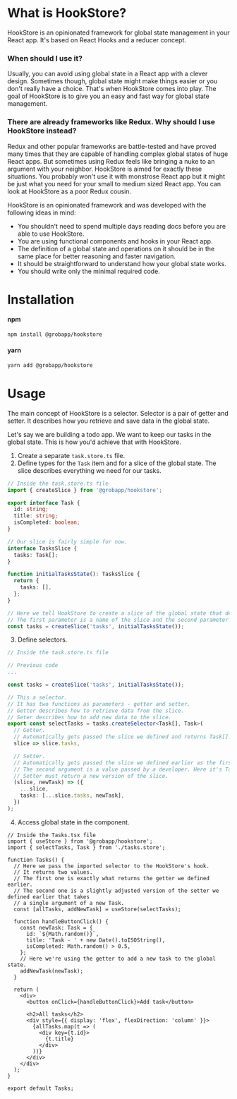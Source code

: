 # What is HookStore?
HookStore is an opinionated framework for global state management in your React app. It's based on React Hooks and a reducer concept.

### When should I use it?
Usually, you can avoid using global state in a React app with a clever design. Sometimes though, global state might make things easier or you don't really have a choice.
That's when HookStore comes into play. The goal of HookStore is to give you an easy and fast way for global state management.

### There are already frameworks like Redux. Why should I use HookStore instead?
Redux and other popular frameworks are battle-tested and have proved many times that they are capable of handling complex global states of huge React apps. But sometimes using Redux feels like bringing a nuke to an argument with your neighbor. HookStore is aimed for exactly these situations. You probably won't use it with monstrose React app but it might be just what you need for your small to medium sized React app. You can look at HookStore as a poor Redux cousin.

HookStore is an opinionated framework and was developed with the following ideas in mind:
- You shouldn't need to spend multiple days reading docs before you are able to use HookStore.
- You are using functional components and hooks in your React app.
- The definition of a global state and operations on it should be in the same place for better reasoning and faster navigation.
- It should be straightforward to understand how your global state works.
- You should write only the minimal required code.


# Installation

#### npm
```sh
npm install @grobapp/hookstore
```

#### yarn
```sh
yarn add @grobapp/hookstore
```

# Usage
The main concept of HookStore is a selector. Selector is a pair of getter and setter. It describes how you retrieve and save data in the global state.


Let's say we are building a todo app. We want to keep our tasks in the global state. This is how you'd achieve that with HookStore.

1. Create a separate `task.store.ts` file.
2. Define types for the `Task` item and for a slice of the global state. The slice describes everything we need for our tasks.

```typescript
// Inside the task.store.ts file
import { createSlice } from '@grobapp/hookstore';

export interface Task {
  id: string;
  title: string;
  isCompleted: boolean;
}

// Our slice is fairly simple for now.
interface TasksSlice {
  tasks: Task[];
}

function initialTasksState(): TasksSlice {
  return {
    tasks: [],
  };
}

// Here we tell HookStore to create a slice of the global state that describes our tasks.
// The first parameter is a name of the slice and the second parameter is the initial state of the slice.
const tasks = createSlice('tasks', initialTasksState());
```

3. Define selectors.

```typescript
// Inside the task.store.ts file

// Previous code
...

const tasks = createSlice('tasks', initialTasksState());

// This a selector.
// It has two functions as parameters - getter and setter.
// Getter describes how to retrieve data from the slice.
// Seter describes how to add new data to the slice.
export const selectTasks = tasks.createSelector<Task[], Task>(
  // Getter.
  // Automatically gets passed the slice we defined and returns Task[].
  slice => slice.tasks,

  // Setter.
  // Automatically gets passed the slice we defined earlier as the first argument.
  // The second argument is a value passed by a developer. Here it's Task.
  // Setter must return a new version of the slice.
  (slice, newTask) => ({
    ...slice,
    tasks: [...slice.tasks, newTask],
  })
);
```

4. Access global state in the component.

```tsx
// Inside the Tasks.tsx file
import { useStore } from '@grobapp/hookstore';
import { selectTasks, Task } from './tasks.store';

function Tasks() {
  // Here we pass the imported selector to the HookStore's hook.
  // It returns two values.
  // The first one is exactly what returns the getter we defined earlier.
  // The second one is a slightly adjusted version of the setter we defined earlier that takes
  // a single argument of a new Task.
  const [allTasks, addNewTask] = useStore(selectTasks);

  function handleButtonClick() {
    const newTask: Task = {
      id: `${Math.random()}`,
      title: 'Task - ' + new Date().toISOString(),
      isCompleted: Math.random() > 0.5,
    };
    // Here we're using the getter to add a new task to the global state.
    addNewTask(newTask);
  }

  return (
    <div>
      <button onClick={handleButtonClick}>Add task</button>

      <h2>All tasks</h2>
      <div style={{ display: 'flex', flexDirection: 'column' }}>
        {allTasks.map(t => (
          <div key={t.id}>
            {t.title}
          </div>
        ))}
      </div>
    </div>
  );
}

export default Tasks;
```



